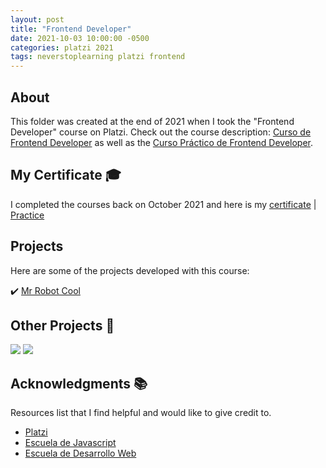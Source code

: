 ```yaml
---
layout: post
title: "Frontend Developer"
date: 2021-10-03 10:00:00 -0500
categories: platzi 2021
tags: neverstoplearning platzi frontend
---
```


<!-- ABOUT THE PROJECT -->

## About

This folder was created at the end of 2021 when I took the "Frontend Developer" course on Platzi. Check out the course description: [Curso de Frontend Developer](https://platzi.com/cursos/frontend-developer/) as well as the [Curso Práctico de Frontend Developer](https://platzi.com/cursos/frontend-developer-practico/).

<!-- CERTIFICATE -->

## My Certificate 🎓

I completed the courses back on October 2021 and here is my [certificate](https://platzi.com/p/DiazJuan/curso/2467-course/diploma/detalle/) | [Practice](https://platzi.com/p/DiazJuan/curso/2477-course/diploma/detalle/)

## Projects

Here are some of the projects developed with this course:

✔️ [Mr Robot Cool](https://jpdiaz.dev/platzi/2021/frontendDeveloper/curso-1/mr-robot.html)

## Other Projects 🚀

[![](https://img.shields.io/badge/Platzi_Repos-121f3d?style=for-the-badge&logo=Platzi&logoColor=98CA3F)](#)
[![](https://img.shields.io/badge/2021-222?style=for-the-badge)](https://github.com/JuanPabloDiaz/platzi/tree/main/2021)

## Acknowledgments 📚

Resources list that I find helpful and would like to give credit to.

- [Platzi](https://www.platzi.com/)
- [Escuela de Javascript](https://platzi.com/escuela-javascript/)
- [Escuela de Desarrollo Web](https://platzi.com/web/)
